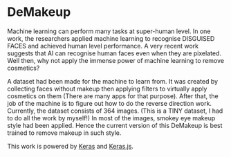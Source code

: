 # DeMakeup

Machine learning can perform many tasks at super-human level. In one work, the researchers applied machine learning to recognise DISGUISED FACES and achieved human level performance. A very recent work suggests that AI can recognise human faces even when they are pixelated. Well then, why not apply the immense power of machine learning to remove cosmetics?

A dataset had been made for the machine to learn from. It was created by collecting faces without makeup then applying filters to virtually apply cosmetics on them (There are many apps for that purpose). After that, the job of the machine is to figure out how to do the reverse direction work. Currently, the dataset consists of 364 images. (This is a TINY dataset, I had to do all the work by myself!) In most of the images, smokey eye makeup style had been applied. Hence the current version of this DeMakeup is best trained to remove makeup in such style.

This work is powered by [Keras](https://keras.io/) and [Keras.js](https://transcranial.github.io/keras-js/).
